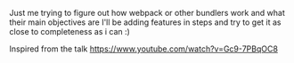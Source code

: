 Just me trying to figure out how webpack or other bundlers work and what their main objectives are
I'll be adding features in steps and try to get it as close to completeness as i can :)

Inspired from the talk https://www.youtube.com/watch?v=Gc9-7PBqOC8
